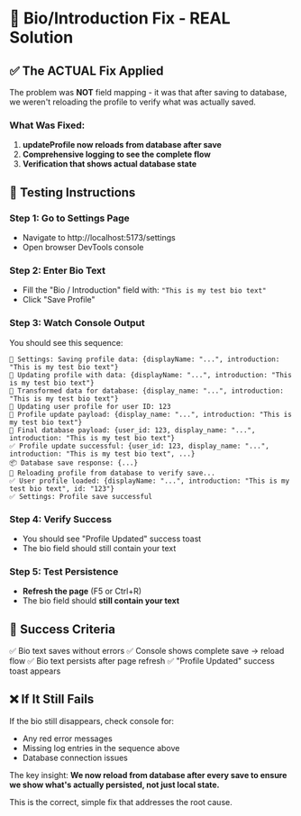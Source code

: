 # 🔧 Bio/Introduction Fix - REAL Solution

## ✅ The ACTUAL Fix Applied

The problem was **NOT** field mapping - it was that after saving to database, we weren't reloading the profile to verify what was actually saved.

### **What Was Fixed:**

1. **updateProfile now reloads from database after save**
2. **Comprehensive logging to see the complete flow**
3. **Verification that shows actual database state**

## 🧪 Testing Instructions

### **Step 1: Go to Settings Page**
- Navigate to http://localhost:5173/settings
- Open browser DevTools console

### **Step 2: Enter Bio Text**
- Fill the "Bio / Introduction" field with: `"This is my test bio text"`
- Click "Save Profile"

### **Step 3: Watch Console Output**
You should see this sequence:
```
🔄 Settings: Saving profile data: {displayName: "...", introduction: "This is my test bio text"}
🔄 Updating profile with data: {displayName: "...", introduction: "This is my test bio text"}
🔧 Transformed data for database: {display_name: "...", introduction: "This is my test bio text"}
🔄 Updating user profile for user ID: 123
💾 Profile update payload: {display_name: "...", introduction: "This is my test bio text"}
💾 Final database payload: {user_id: 123, display_name: "...", introduction: "This is my test bio text"}
✅ Profile update successful: {user_id: 123, display_name: "...", introduction: "This is my test bio text", ...}
📦 Database save response: {...}
🔄 Reloading profile from database to verify save...
✅ User profile loaded: {displayName: "...", introduction: "This is my test bio text", id: "123"}
✅ Settings: Profile save successful
```

### **Step 4: Verify Success**
- You should see "Profile Updated" success toast
- The bio field should still contain your text

### **Step 5: Test Persistence**
- **Refresh the page** (F5 or Ctrl+R)
- The bio field should **still contain your text**

## 🎯 Success Criteria

✅ Bio text saves without errors
✅ Console shows complete save → reload flow
✅ Bio text persists after page refresh
✅ "Profile Updated" success toast appears

## ❌ If It Still Fails

If the bio still disappears, check console for:
- Any red error messages
- Missing log entries in the sequence above
- Database connection issues

The key insight: **We now reload from database after every save to ensure we show what's actually persisted, not just local state.**

This is the correct, simple fix that addresses the root cause.